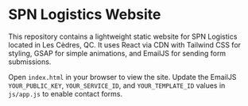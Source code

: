# SPN Logistics Website

This repository contains a lightweight static website for SPN Logistics located in Les Cèdres, QC. It uses React via CDN with Tailwind CSS for styling, GSAP for simple animations, and EmailJS for sending form submissions.

Open `index.html` in your browser to view the site. Update the EmailJS `YOUR_PUBLIC_KEY`, `YOUR_SERVICE_ID`, and `YOUR_TEMPLATE_ID` values in `js/app.js` to enable contact forms.
